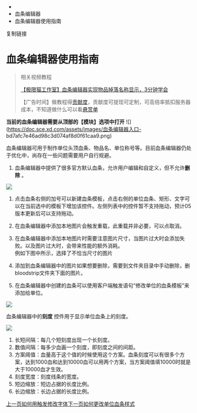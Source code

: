   * [](/)
  * 血条编辑器
  * 血条编辑器使用指南

复制链接

# 血条编辑器使用指南

> 相关视频教程  
>
> [【极限猫工作室】血条编辑器实现物品掉落名称显示，3分钟学会](https://www.bilibili.com/video/BV19T421Y7Km)  
>
> 【广告时间】做教程得[贡献度](https://doc.sce.xd.com/Manual/GamePublish/AchievementPoint)，贡献度可提现可定制，可高倍率抵扣服务器成本，不知道做什么可以看[悬赏单](https://docs.qq.com/sheet/DYkZUZ3hrRExlaHZL?tab=BB08J2)

**当前的血条编辑器需要从顶部的【模块】选项中打开** ![](https://doc.sce.xd.com/assets/images/血条编辑器入口-
bd7afc7e46ad98c3d074af8d0f61caa9.png)

血条编辑器可用于制作单位头顶血条、物品名、单位称号等。目前血条编辑器仍处于优化中，尚存在一些问题需要用户自行规避。

  1. 血条编辑器中提供了很多官方默认血条，允许用户编辑和自定义，但不允许**删除** 。

![](https://doc.sce.xd.com/assets/images/1-256b84f2872a9e4d2759fde04892bdb3.png)

  1. 点击血条右侧的加号可以新建血条模板，点击右侧的单位血条、矩形、文字可以在当前选中的模板下增加该控件。左侧列表中的控件暂不支持拖动，预计05版本更新后可以支持拖动。

  2. 在血条编辑器中添加本地图片会触发重载，此重载并非必要，可以点取消。

  3. 在血条编辑器中添加本地图片时需要注意图片尺寸，当图片过大时会添加失败。以及图片过大时，会带来性能的额外消耗。  
例如下图中所示，选择了不恰当尺寸的图片

  4. 添加到血条编辑器中的图片如果想要删除，需要到文件夹目录中手动删除，删bloodstrip文件夹下面的图片。

  5. 在血条编辑器中创建的血条可以使用客户端触发语句“修改单位的血条模板”来添加给单位。

![](https://doc.sce.xd.com/assets/images/2-cbda4aeef8ed43be861685005b72a4de.png)

血条编辑器中的**刻度** 控件用于显示单位血条上的刻度。

![](https://doc.sce.xd.com/assets/images/3-e1ac2a37fc92bbc26ad4169947ad49af.png)

  1. 长短间隔：每几个短刻度出现一个长刻度。
  2. 数值间隔：每多少血画一个刻度，即刻度之间的间距。
  3. 方案阈值：血量高于这个值的时候使用这个方案。血条刻度可以有很多个方案，达到1000血和达到10000血可以用两个方案，当方案阈值填10000时就是大于10000血才生效。
  4. 刻度宽度：刻度线条的宽度。
  5. 短边缩放：短边占据的长度比例。
  6. 长边缩放：长边占据的长度比例。

[上一页如何用触发修改字体](/Manual/UIEditor/UIHowTos/如何用触发修改字体)[下一页如何更改单位血条样式](/Manual/HealthBarEditor/ChangeHealthBar)


